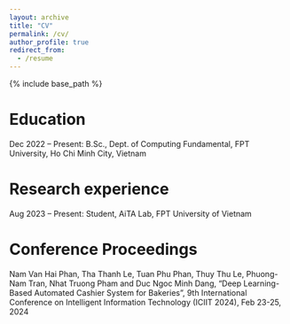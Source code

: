 ```yaml
---
layout: archive
title: "CV"
permalink: /cv/
author_profile: true
redirect_from:
  - /resume
---
```


{% include base_path %}

Education
======
Dec 2022 – Present: B.Sc., Dept. of Computing Fundamental, FPT University, Ho Chi Minh City, Vietnam

Research experience
======
Aug 2023 – Present: Student, AiTA Lab, FPT University of Vietnam

Conference Proceedings
======
Nam Van Hai Phan, Tha Thanh Le, Tuan Phu Phan, Thuy Thu Le, Phuong-Nam Tran, Nhat Truong Pham and Duc Ngoc Minh Dang, “Deep Learning-Based Automated Cashier System for Bakeries”, 9th International Conference on Intelligent Information Technology (ICIIT 2024), Feb 23-25, 2024

  
  
